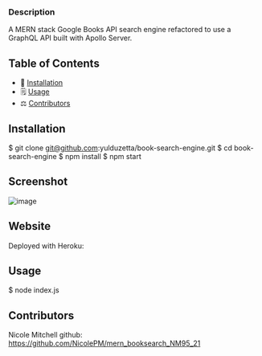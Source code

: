 
### Description 
A MERN stack Google Books API search engine refactored to use a GraphQL API built with Apollo Server. 
  
## Table of Contents 
* 🔧 [Installation](#installation)
* 🗒️ [Usage](#usage)
* ⚖️  [Contributors](#Contributors)

## Installation
$ git clone git@github.com:yulduzetta/book-search-engine.git
$ cd book-search-engine
$ npm install
$ npm start

## Screenshot
![image](https://user-images.githubusercontent.com/42381063/152480648-02adba6a-e082-4e95-aa0e-323af6a639e0.png)

## Website
Deployed with Heroku:

## Usage 
$ node index.js
  
## Contributors
Nicole Mitchell
github: https://github.com/NicolePM/mern_booksearch_NM95_21
